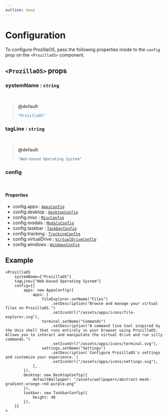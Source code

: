 ```yaml
---
outline: deep
---
```


# Configuration

To configure ProzillaOS, pass the following properties inside to the `config` prop on the `<ProzillaOS>` component.

## `<ProzillaOS>` props

### systemName : `string`

<br>

> **@default**
> 
> ```ts
> "ProzillaOS"
> ```

### tagLine : `string`

<br>

> **@default**
> 
> ```ts
> "Web-based Operating System"
> ```

### config

<br>

#### Properties

- config.apps : [`AppsConfig`](classes/system/apps-config)
- config.desktop : [`DesktopConfig`](classes/system/desktop-config)
- config.misc : [`MiscConfig`](classes/system/misc-config)
- config.modals : [`ModalsConfig`](classes/system/modals-config)
- config.taskbar : [`TaskbarConfig`](classes/system/taskbar-config)
- config.tracking : [`TrackingConfig`](classes/system/tracking-config)
- config.virtualDrive : [`VirtualDriveConfig`](classes/system/virtual-drive-config)
- config.windows : [`WindowsConfig`](classes/system/windows-config)

## Example

```tsx
<ProzillaOS
	systemName={"ProzillaOS"}
	tagLine={"Web-based Operating System"}
	config={{
		apps: new AppsConfig({
			apps: [
				fileExplorer.setName("Files")
					.setDescription("Browse and manage your virtual files on ProzillaOS.")
					.setIconUrl("/assets/apps/icons/file-explorer.svg"),
				terminal.setName("Commands")
					.setDescription("A command line tool inspired by the Unix shell that runs entirely in your browser using ProzillaOS. Allows you to interact and manipulate the virtual drive and run silly commands.")
					.setIconUrl("/assets/apps/icons/terminal.svg"),
				settings.setName("Settings")
					.setDescription(`Configure ProzillaOS's settings and customize your experience.`)
					.setIconUrl("/assets/apps/icons/settings.svg"),
			],
		}),
		desktop: new DesktopConfig({
			defaultWallpaper: "/assets/wallpapers/abstract-mesh-gradient-orange-red-purple.png"
		}),
		taskbar: new TaskbarConfig({
			height: 48
		}),
	}}
>
```